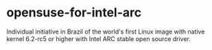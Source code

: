 # opensuse-for-intel-arc
Individual initiative in Brazil of the world's first Linux image with native kernel 6.2-rc5 or higher with Intel ARC stable open source driver. 
